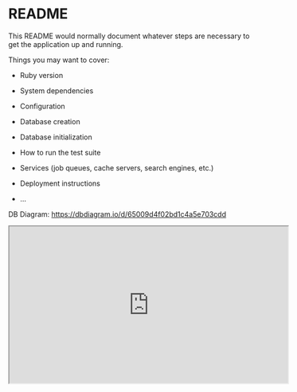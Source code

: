 # README

This README would normally document whatever steps are necessary to get the
application up and running.

Things you may want to cover:

* Ruby version

* System dependencies

* Configuration

* Database creation

* Database initialization

* How to run the test suite

* Services (job queues, cache servers, search engines, etc.)

* Deployment instructions

* ...

DB Diagram:
https://dbdiagram.io/d/65009d4f02bd1c4a5e703cdd
<iframe width="560" height="315" src='https://dbdiagram.io/embed/65009d4f02bd1c4a5e703cdd'> </iframe>